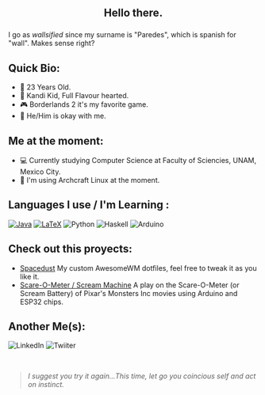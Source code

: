<h2 align ="center"> 
Hello there. 

### 
I go as _wallsified_ since my surname is "Paredes", which is spanish for "wall". Makes sense right?
<h2/>

 ## Quick Bio:  
- 📆 23 Years Old.
- 🎡 Kandi Kid, Full Flavour hearted. 
- 🎮 Borderlands 2 it's my favorite game. 
- 👦 He/Him is okay with me.

## Me at the moment: 
- 💻 Currently studying Computer Science at Faculty of Sciencies, UNAM, Mexico City.
- :penguin: I'm using Archcraft Linux at the moment. 

## Languages I use / I'm Learning : 

[![Java](https://img.shields.io/badge/basic%2Fintermediate-%23f89820?style=for-the-badge&logoColor=white&label=Java)]() 
[![LaTeX](https://img.shields.io/badge/basic%2Fintermediate-%230f548b?style=for-the-badge&logo=Latex&logoColor=white&label=LaTeX)]()
![Python](https://img.shields.io/badge/basic-%234B8BBE?style=for-the-badge&logo=Python&logoColor=white&label=Python)
![Haskell](https://img.shields.io/badge/basic-purple?style=for-the-badge&logo=Haskell&logoColor=white&label=Haskell)
![Arduino](https://img.shields.io/badge/basic-%233186a0?style=for-the-badge&logo=Arduino&logoColor=white&label=Arduino)

## Check out this proyects: 
- [Spacedust](https://github.com/Wallsified/Spacedust.git) My custom AwesomeWM dotfiles, feel free to tweak it as you like it. 
- [Scare-O-Meter / Scream Machine](https://github.com/Wallsified/ScreamMachine) A play on the Scare-O-Meter (or Scream Battery) of Pixar's Monsters Inc movies using Arduino and ESP32 chips. 

## Another Me(s):
![LinkedIn](https://img.shields.io/badge/Daniel_Paredes-%230f548b?style=for-the-badge&logo=LinkedIn&logoColor=white&label=Linkedin&link=www.linkedin.com%2Fin%2Fdaniel-paredes-wallsified)
![Twiiter](https://img.shields.io/badge/wallsified-%230f548b?style=for-the-badge&logo=Twitter&logoColor=white&label=Twitter&link=https%3A%2F%2Ftwitter.com%2Fwallsified)


</br>

> *I suggest you try it again...This time, let go you coincious self and act on instinct.*
